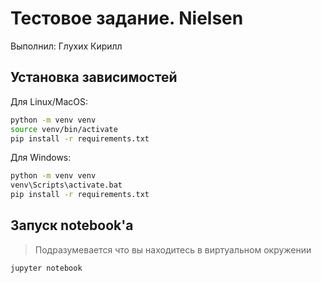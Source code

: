 # Тестовое задание. Nielsen

Выполнил: Глухих Кирилл

## Установка зависимостей

Для Linux/MacOS:
```bash
python -m venv venv
source venv/bin/activate
pip install -r requirements.txt
```

Для Windows:
```bash
python -m venv venv
venv\Scripts\activate.bat
pip install -r requirements.txt
```

## Запуск notebook'а

> Подразумевается что вы находитесь в виртуальном окружении

```bash
jupyter notebook
```
